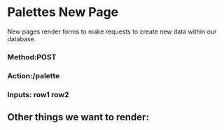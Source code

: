 # Palettes New Page

New pages render forms to make requests to create new data within our database.

### Method:POST
### Action:/palette
### Inputs: row1 row2

## Other things we want to render: